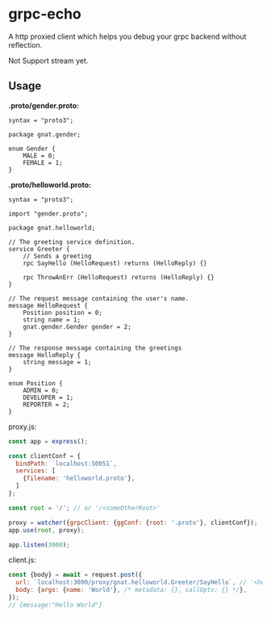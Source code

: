 # grpc-echo

A http proxied client which helps you debug your grpc backend without reflection.

Not Support stream yet.

## Usage

**.proto/gender.proto:**

```
syntax = "proto3";

package gnat.gender;

enum Gender {
    MALE = 0;
    FEMALE = 1;
}
```

**.proto/helloworld.proto:**

```
syntax = "proto3";

import "gender.proto";

package gnat.helloworld;

// The greeting service definition.
service Greeter {
    // Sends a greeting
    rpc SayHello (HelloRequest) returns (HelloReply) {}

    rpc ThrowAnErr (HelloRequest) returns (HelloReply) {}
}

// The request message containing the user's name.
message HelloRequest {
    Position position = 0;
    string name = 1;
    gnat.gender.Gender gender = 2;
}

// The response message containing the greetings
message HelloReply {
    string message = 1;
}

enum Position {
    ADMIN = 0;
    DEVELOPER = 1;
    REPORTER = 2;
}
```

proxy.js:

```js
const app = express();

const clientConf = {
  bindPath: `localhost:50051`,
  services: [
    {filename: 'helloworld.proto'},
  ]
};

const root = '/'; // or '/<someOtherRoot>'

proxy = watcher({grpcClient: {ggConf: {root: '.proto'}, clientConf});
app.use(root, proxy);

app.listen(3000);
```

client.js:

```js
const {body} = await = request.post({
  url: `localhost:3000/proxy/gnat.helloworld.Greeter/SayHello`, // '<host>:<port>/<rootUrl>/proxy/<servicePath>/<methodName>'
  body: {args: {name: 'World'}, /* metadata: {}, callOpts: {} */},
});
// {message:"Hello World"}
```
